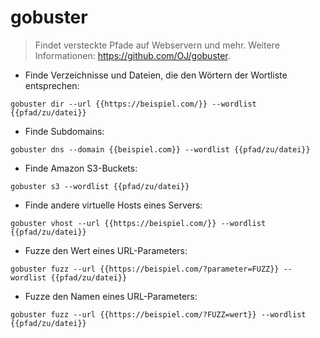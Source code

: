 # gobuster

> Findet versteckte Pfade auf Webservern und mehr.
> Weitere Informationen: <https://github.com/OJ/gobuster>.

- Finde Verzeichnisse und Dateien, die den Wörtern der Wortliste entsprechen:

`gobuster dir --url {{https://beispiel.com/}} --wordlist {{pfad/zu/datei}}`

- Finde Subdomains:

`gobuster dns --domain {{beispiel.com}} --wordlist {{pfad/zu/datei}}`

- Finde Amazon S3-Buckets:

`gobuster s3 --wordlist {{pfad/zu/datei}}`

- Finde andere virtuelle Hosts eines Servers:

`gobuster vhost --url {{https://beispiel.com/}} --wordlist {{pfad/zu/datei}}`

- Fuzze den Wert eines URL-Parameters:

`gobuster fuzz --url {{https://beispiel.com/?parameter=FUZZ}} --wordlist {{pfad/zu/datei}}`

- Fuzze den Namen eines URL-Parameters:

`gobuster fuzz --url {{https://beispiel.com/?FUZZ=wert}} --wordlist {{pfad/zu/datei}}`

